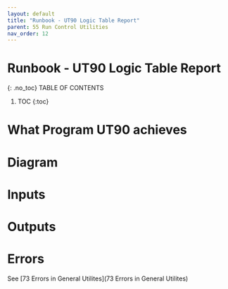 ```yaml
---
layout: default
title: "Runbook - UT90 Logic Table Report"
parent: 55 Run Control Utilities
nav_order: 12
---
```


# Runbook - UT90 Logic Table Report
{: .no_toc}
TABLE OF CONTENTS 
1. TOC
{:toc}  


# What Program UT90 achieves



# Diagram



# Inputs




# Outputs



# Errors
See [73 Errors in General Utilites](73 Errors in General Utilites)
